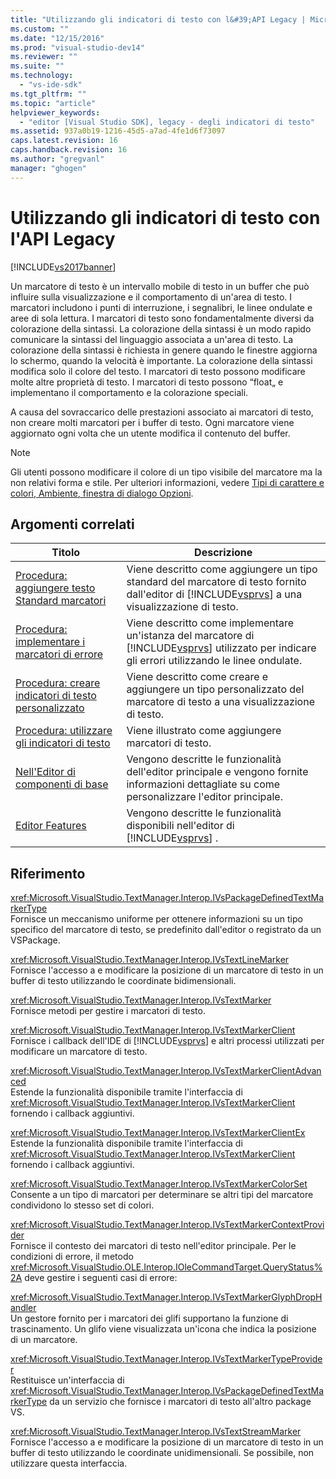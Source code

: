 ```yaml
---
title: "Utilizzando gli indicatori di testo con l&#39;API Legacy | Microsoft Docs"
ms.custom: ""
ms.date: "12/15/2016"
ms.prod: "visual-studio-dev14"
ms.reviewer: ""
ms.suite: ""
ms.technology: 
  - "vs-ide-sdk"
ms.tgt_pltfrm: ""
ms.topic: "article"
helpviewer_keywords: 
  - "editor [Visual Studio SDK], legacy - degli indicatori di testo"
ms.assetid: 937a0b19-1216-45d5-a7ad-4fe1d6f73097
caps.latest.revision: 16
caps.handback.revision: 16
ms.author: "gregvanl"
manager: "ghogen"
---
```

# Utilizzando gli indicatori di testo con l&#39;API Legacy
[!INCLUDE[vs2017banner](../code-quality/includes/vs2017banner.md)]

Un marcatore di testo è un intervallo mobile di testo in un buffer che può influire sulla visualizzazione e il comportamento di un'area di testo.  I marcatori includono i punti di interruzione, i segnalibri, le linee ondulate e aree di sola lettura.  I marcatori di testo sono fondamentalmente diversi da colorazione della sintassi.  La colorazione della sintassi è un modo rapido comunicare la sintassi del linguaggio associata a un'area di testo.  La colorazione della sintassi è richiesta in genere quando le finestre aggiorna lo schermo, quando la velocità è importante.  La colorazione della sintassi modifica solo il colore del testo.  I marcatori di testo possono modificare molte altre proprietà di testo.  I marcatori di testo possono “float„ e implementano il comportamento e la colorazione speciali.  
  
 A causa del sovraccarico delle prestazioni associato ai marcatori di testo, non creare molti marcatori per i buffer di testo.  Ogni marcatore viene aggiornato ogni volta che un utente modifica il contenuto del buffer.  
  
> [!NOTE]
>  Gli utenti possono modificare il colore di un tipo visibile del marcatore ma la non relativi forma e stile.  Per ulteriori informazioni, vedere [Tipi di carattere e colori, Ambiente, finestra di dialogo Opzioni](../ide/reference/fonts-and-colors-environment-options-dialog-box.md).  
  
## Argomenti correlati  
  
|Titolo|Descrizione|  
|------------|-----------------|  
|[Procedura: aggiungere testo Standard marcatori](../extensibility/how-to-add-standard-text-markers.md)|Viene descritto come aggiungere un tipo standard del marcatore di testo fornito dall'editor di [!INCLUDE[vsprvs](../code-quality/includes/vsprvs_md.md)] a una visualizzazione di testo.|  
|[Procedura: implementare i marcatori di errore](../extensibility/how-to-implement-error-markers.md)|Viene descritto come implementare un'istanza del marcatore di [!INCLUDE[vsprvs](../code-quality/includes/vsprvs_md.md)] utilizzato per indicare gli errori utilizzando le linee ondulate.|  
|[Procedura: creare indicatori di testo personalizzato](../extensibility/how-to-create-custom-text-markers.md)|Viene descritto come creare e aggiungere un tipo personalizzato del marcatore di testo a una visualizzazione di testo.|  
|[Procedura: utilizzare gli indicatori di testo](../extensibility/how-to-use-text-markers.md)|Viene illustrato come aggiungere marcatori di testo.|  
|[Nell'Editor di componenti di base](../extensibility/inside-the-core-editor.md)|Vengono descritte le funzionalità dell'editor principale e vengono fornite informazioni dettagliate su come personalizzare l'editor principale.|  
|[Editor Features](http://msdn.microsoft.com/it-it/bdac940d-1f14-4019-a01f-fd0bb3dc7198)|Vengono descritte le funzionalità disponibili nell'editor di [!INCLUDE[vsprvs](../code-quality/includes/vsprvs_md.md)] .|  
  
## Riferimento  
 <xref:Microsoft.VisualStudio.TextManager.Interop.IVsPackageDefinedTextMarkerType>  
 Fornisce un meccanismo uniforme per ottenere informazioni su un tipo specifico del marcatore di testo, se predefinito dall'editor o registrato da un VSPackage.  
  
 <xref:Microsoft.VisualStudio.TextManager.Interop.IVsTextLineMarker>  
 Fornisce l'accesso a e modificare la posizione di un marcatore di testo in un buffer di testo utilizzando le coordinate bidimensionali.  
  
 <xref:Microsoft.VisualStudio.TextManager.Interop.IVsTextMarker>  
 Fornisce metodi per gestire i marcatori di testo.  
  
 <xref:Microsoft.VisualStudio.TextManager.Interop.IVsTextMarkerClient>  
 Fornisce i callback dell'IDE di [!INCLUDE[vsprvs](../code-quality/includes/vsprvs_md.md)] e altri processi utilizzati per modificare un marcatore di testo.  
  
 <xref:Microsoft.VisualStudio.TextManager.Interop.IVsTextMarkerClientAdvanced>  
 Estende la funzionalità disponibile tramite l'interfaccia di <xref:Microsoft.VisualStudio.TextManager.Interop.IVsTextMarkerClient> fornendo i callback aggiuntivi.  
  
 <xref:Microsoft.VisualStudio.TextManager.Interop.IVsTextMarkerClientEx>  
 Estende la funzionalità disponibile tramite l'interfaccia di <xref:Microsoft.VisualStudio.TextManager.Interop.IVsTextMarkerClient> fornendo i callback aggiuntivi.  
  
 <xref:Microsoft.VisualStudio.TextManager.Interop.IVsTextMarkerColorSet>  
 Consente a un tipo di marcatori per determinare se altri tipi del marcatore condividono lo stesso set di colori.  
  
 <xref:Microsoft.VisualStudio.TextManager.Interop.IVsTextMarkerContextProvider>  
 Fornisce il contesto dei marcatori di testo nell'editor principale.  Per le condizioni di errore, il metodo <xref:Microsoft.VisualStudio.OLE.Interop.IOleCommandTarget.QueryStatus%2A> deve gestire i seguenti casi di errore:  
  
 <xref:Microsoft.VisualStudio.TextManager.Interop.IVsTextMarkerGlyphDropHandler>  
 Un gestore fornito per i marcatori dei glifi supportano la funzione di trascinamento.  Un glifo viene visualizzata un'icona che indica la posizione di un marcatore.  
  
 <xref:Microsoft.VisualStudio.TextManager.Interop.IVsTextMarkerTypeProvider>  
 Restituisce un'interfaccia di <xref:Microsoft.VisualStudio.TextManager.Interop.IVsPackageDefinedTextMarkerType> da un servizio che fornisce i marcatori di testo all'altro package VS.  
  
 <xref:Microsoft.VisualStudio.TextManager.Interop.IVsTextStreamMarker>  
 Fornisce l'accesso a e modificare la posizione di un marcatore di testo in un buffer di testo utilizzando le coordinate unidimensionali.  Se possibile, non utilizzare questa interfaccia.